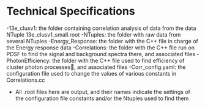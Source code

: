 # Technical Specifications

-13e_clusv1: the folder containing correlation analysis of data from the data NTuple 13e_clusv1_small.root
-NTuples: the folder with raw data from several NTuples
-Energy_Response: the folder with the C++ file in charge of the Energy response data
-Correlations: the folder with the C++ file run on PDSF to find the signal and background spectra there, and associated files
-PhotonEfficiency: the folder with the C++ file used to find efficiency of cluster photon processes, and associated files
-Corr_config.yaml: the configuration file used to change the values of various constants in Correlations.cc
- All .root files here are output, and their names indicate the settings of the configuration file constants and/or the Ntuples used to find them
